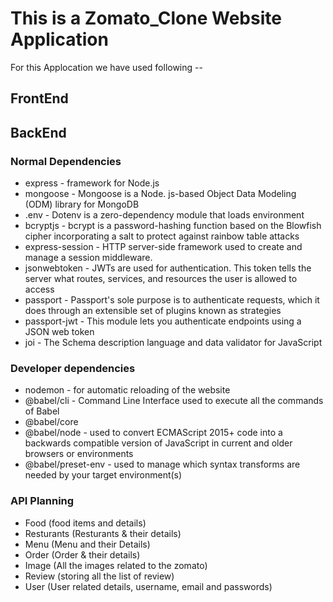 # This is a Zomato_Clone Website Application

For this Applocation we have used following --
## FrontEnd

## BackEnd
### Normal Dependencies
- express - framework for Node.js
- mongoose - Mongoose is a Node. js-based Object Data Modeling (ODM) library for MongoDB
- .env - Dotenv is a zero-dependency module that loads environment
- bcryptjs - bcrypt is a password-hashing function based on the Blowfish cipher incorporating a salt to protect against rainbow table attacks
- express-session - HTTP server-side framework used to create and manage a session middleware.
- jsonwebtoken - JWTs are used for authentication. This token tells the server what routes, services, and resources the user is allowed to access
- passport -  Passport's sole purpose is to authenticate requests, which it does through an extensible set of plugins known as strategies
- passport-jwt - This module lets you authenticate endpoints using a JSON web token
- joi - The Schema description language and data validator for JavaScript

### Developer dependencies
- nodemon - for automatic reloading of the website 
- @babel/cli - Command Line Interface used to execute all the commands of Babel
- @babel/core  
- @babel/node - used to convert ECMAScript 2015+ code into a backwards compatible version of JavaScript in current and older browsers or environments
- @babel/preset-env - used to manage which syntax transforms are needed by your target environment(s)

### API Planning
- Food (food items and details)
- Resturants (Resturants & their details)
- Menu (Menu and their Details)
- Order (Order & their details)
- Image (All the images related to the zomato)
- Review (storing all the list of review)
- User (User related details, username, email and passwords)